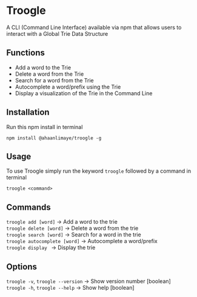 # Troogle
A CLI (Command Line Interface) available via npm that allows users to interact with a Global Trie Data Structure

## Functions
- Add a word to the Trie
- Delete a word from the Trie
- Search for a word from the Trie
- Autocomplete a word/prefix using the Trie
- Display a visualization of the Trie in the Command Line


## Installation
Run this npm install in terminal
```
npm install @ahaanlimaye/troogle -g
```

## Usage
To use Troogle simply run the keyword `troogle` followed by a command in terminal
```
troogle <command>
```

## Commands
`troogle add [word]` &#8594; Add a word to the trie\
`troogle delete [word]` &#8594; Delete a word from the trie\
`troogle search [word]` &#8594; Search for a word in the trie\
`troogle autocomplete [word]` &#8594; Autocomplete a word/prefix\
`troogle display ` &#8594; Display the trie

## Options
`troogle -v`, `troogle --version` &#8594; Show version number [boolean]\
`troogle -h`, `troogle --help` &#8594; Show help [boolean]
